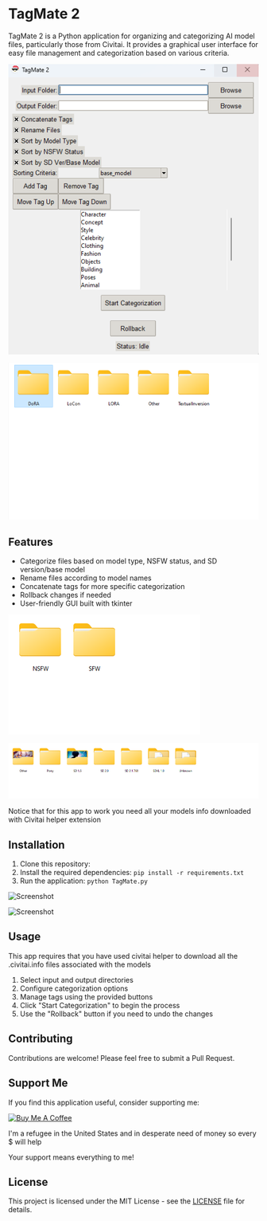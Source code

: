 # TagMate 2

TagMate 2 is a Python application for organizing and categorizing AI model files, particularly those from Civitai. It provides a graphical user interface for easy file management and categorization based on various criteria.

![Screenshot](s1.png)


![Screenshot](s2.png)
## Features

- Categorize files based on model type, NSFW status, and SD version/base model
- Rename files according to model names
- Concatenate tags for more specific categorization
- Rollback changes if needed
- User-friendly GUI built with tkinter

![Screenshot](s3.png)

![Screenshot](s4.png)

Notice that for this app to work you need all your models info downloaded with Civitai helper extension 

## Installation

1. Clone this repository:
2. Install the required dependencies:
```pip install -r requirements.txt```
3. Run the application:
```python TagMate.py```

![Screenshot](s5.png)

![Screenshot](s6.png)


## Usage

This app requires that you have used civitai helper to download all the .civitai.info files associated with the models

1. Select input and output directories
2. Configure categorization options
3. Manage tags using the provided buttons
4. Click "Start Categorization" to begin the process
5. Use the "Rollback" button if you need to undo the changes

## Contributing

Contributions are welcome! Please feel free to submit a Pull Request.

## Support Me

If you find this application useful, consider supporting me:

[![Buy Me A Coffee](https://www.buymeacoffee.com/assets/img/custom_images/orange_img.png)](https://buymeacoffee.com/milky99)

I'm a refugee in the United States and in desperate need of money so every $ will help

Your support means everything to me!

## License

This project is licensed under the MIT License - see the [LICENSE](LICENSE) file for details.
